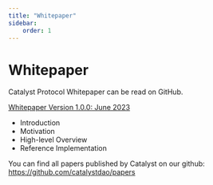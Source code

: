 ```yaml
---
title: "Whitepaper"
sidebar:
    order: 1
---
```


# Whitepaper

Catalyst Protocol Whitepaper can be read on GitHub.

[Whitepaper Version 1.0.0: June 2023](https://whitepaper.catalyst.exchange)

- Introduction
- Motivation
- High-level Overview
- Reference Implementation

You can find all papers published by Catalyst on our github: https://github.com/catalystdao/papers